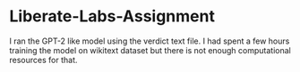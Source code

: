 # Liberate-Labs-Assignment
I ran the GPT-2 like model using the verdict text file. I had spent a few hours training the model on wikitext dataset but there is not enough computational resources for that.
